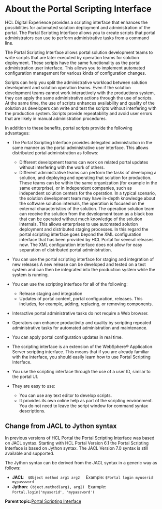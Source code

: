 # About the Portal Scripting Interface 

HCL Digital Experience provides a scripting interface that enhances the possibilities for automated solution deployment and administration of the portal. The Portal Scripting Interface allows you to create scripts that portal administrators can use to perform administrative tasks from a command line.

The Portal Scripting Interface allows portal solution development teams to write scripts that are later executed by operation teams for solution deployment. These scripts have the same functionality as the portal administration user interface. This allows you to implement automated configuration management for various kinds of configuration changes.

Scripts can help you split the administrative workload between solution development and solution operation teams. Even if the solution development teams cannot work interactively with the productions system, they can apply the same administrative actions through the use of scripts. At the same time, the use of scripts enhances availability and quality of the solution as developers can write and test the scripts without interfering with the production system. Scripts provide repeatability and avoid user errors that are likely in manual administration procedures.

In addition to these benefits, portal scripts provide the following advantages:

-   The Portal Scripting Interface provides delegated administration in the same manner as the portal administrative user interface. This allows distributed portal administration as follows:

    -   Different development teams can work on related portal updates without interfering with the work of others.
    -   Different administrative teams can perform the tasks of developing a solution, and deploying and operating that solution for production. These teams can be within the same organization \(for example in the same enterprise\), or in independent companies, such as independent solution centers for the operation. In a typical scenario, the solution development team may have in-depth knowledge about the software solution internals, the operation is focused on the external characteristics of the solution. The operation solution team can receive the solution from the development team as a black box that can be operated without much knowledge of the solution internals. This allows enterprises to use automated solution deployment and distributed staging processes.
    In this regard the portal scripting interface goes beyond the XML configuration interface that has been provided by HCL Portal for several releases now. The XML configuration interface does not allow for easy separation of distributed portal administration.

-   You can use the portal scripting interface for staging and integration of new releases A new release can be developed and tested on a test system and can then be integrated into the production system while the system is running.
-   You can use the scripting interface for all of the following:
    -   Release staging and integration
    -   Updates of portal content, portal configuration, releases. This includes, for example, adding, replacing, or removing components.
-   Interactive portal administrative tasks do not require a Web browser.
-   Operators can enhance productivity and quality by scripting repeated administrative tasks for automated administration and maintenance.
-   You can apply portal configuration updates in real time.
-   The scripting interface is an extension of the WebSphere® Application Server scripting interface. This means that if you are already familiar with the interface, you should easily learn how to use Portal Scripting Interface.
-   You use the scripting interface through the use of a user ID, similar to the portal UI.
-   They are easy to use:
    -   You can use any text editor to develop scripts.
    -   It provides its own online help as part of the scripting environment. You do not need to leave the script window for command syntax descriptions.

## Change from JACL to Jython syntax

In previous versions of HCL Portal the Portal Scripting Interface was based on JACL syntax. Starting with HCL Portal Version 6.1 the Portal Scripting Interface is based on Jython syntax. The JACL Version 7.0 syntax is still available and supported.

The Jython syntax can be derived from the JACL syntax in a generic way as follows:

-   **JACL**:   `$Object method arg1 arg2`     Example: `$Portal login myuserid mypassword`
-   **Jython**:  `Object.method(arg1, arg2)`   Example: `Portal.login('myuserid', 'mypassword')`

**Parent topic:**[Portal Scripting Interface ](../admin-system/ad_psi.md)

